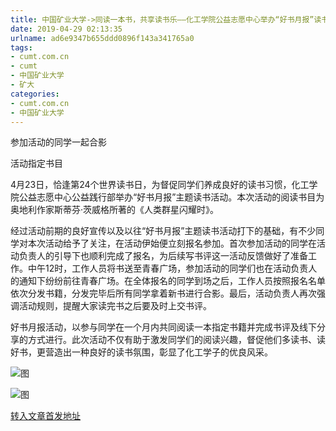 ```yaml
---
title: 中国矿业大学->同读一本书，共享读书乐——化工学院公益志愿中心举办“好书月报”读书活动 | cumt.com.cn
date: 2019-04-29 02:13:35
urlname: ad6e9347b655ddd0896f143a341765a0
tags: 
- cumt.com.cn
- cumt
- 中国矿业大学
- 矿大
categories:
- cumt.com.cn
- 中国矿业大学
---
```


参加活动的同学一起合影

活动指定书目

4月23日，恰逢第24个世界读书日，为督促同学们养成良好的读书习惯，化工学院公益志愿中心公益践行部举办“好书月报”主题读书活动。本次活动的阅读书目为奥地利作家斯蒂芬·茨威格所著的《人类群星闪耀时》。

经过活动前期的良好宣传以及以往“好书月报”主题读书活动打下的基础，有不少同学对本次活动给予了关注，在活动伊始便立刻报名参加。首次参加活动的同学在活动负责人的引导下也顺利完成了报名，为后续写书评这一活动反馈做好了准备工作。中午12时，工作人员将书送至青春广场，参加活动的同学们也在活动负责人的通知下纷纷前往青春广场。在全体报名的同学到场之后，工作人员按照报名名单依次分发书籍，分发完毕后所有同学拿着新书进行合影。最后，活动负责人再次强调活动规则，提醒大家读完书之后要及时上交书评。

好书月报活动，以参与同学在一个月内共同阅读一本指定书籍并完成书评及线下分享的方式进行。此次活动不仅有助于激发同学们的阅读兴趣，督促他们多读书、读好书，更营造出一种良好的读书氛围，彰显了化工学子的优良风采。

![图](http://xwzx.cumt.edu.cn/_upload/article/images/dd/9b/1cf08bd64b83b0e4ad5de6bab3dc/dda4c731-590e-430b-8aef-f6ec8189486e.jpg)

![图](http://xwzx.cumt.edu.cn/_upload/article/images/dd/9b/1cf08bd64b83b0e4ad5de6bab3dc/7b35a01d-c7be-4a1e-a556-d9b44ab9d15a.jpg)

[转入文章首发地址](http://xwzx.cumt.edu.cn/f5/21/c523a521505/page.htm)